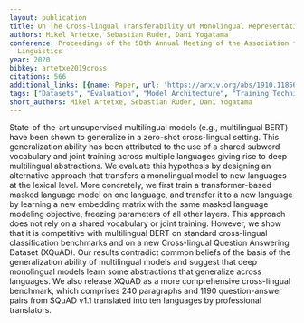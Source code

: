 ```yaml
---
layout: publication
title: On The Cross-lingual Transferability Of Monolingual Representations
authors: Mikel Artetxe, Sebastian Ruder, Dani Yogatama
conference: Proceedings of the 58th Annual Meeting of the Association for Computational
  Linguistics
year: 2020
bibkey: artetxe2019cross
citations: 566
additional_links: [{name: Paper, url: 'https://arxiv.org/abs/1910.11856'}]
tags: ["Datasets", "Evaluation", "Model Architecture", "Training Techniques"]
short_authors: Mikel Artetxe, Sebastian Ruder, Dani Yogatama
---
```

State-of-the-art unsupervised multilingual models (e.g., multilingual BERT)
have been shown to generalize in a zero-shot cross-lingual setting. This
generalization ability has been attributed to the use of a shared subword
vocabulary and joint training across multiple languages giving rise to deep
multilingual abstractions. We evaluate this hypothesis by designing an
alternative approach that transfers a monolingual model to new languages at the
lexical level. More concretely, we first train a transformer-based masked
language model on one language, and transfer it to a new language by learning a
new embedding matrix with the same masked language modeling objective, freezing
parameters of all other layers. This approach does not rely on a shared
vocabulary or joint training. However, we show that it is competitive with
multilingual BERT on standard cross-lingual classification benchmarks and on a
new Cross-lingual Question Answering Dataset (XQuAD). Our results contradict
common beliefs of the basis of the generalization ability of multilingual
models and suggest that deep monolingual models learn some abstractions that
generalize across languages. We also release XQuAD as a more comprehensive
cross-lingual benchmark, which comprises 240 paragraphs and 1190
question-answer pairs from SQuAD v1.1 translated into ten languages by
professional translators.